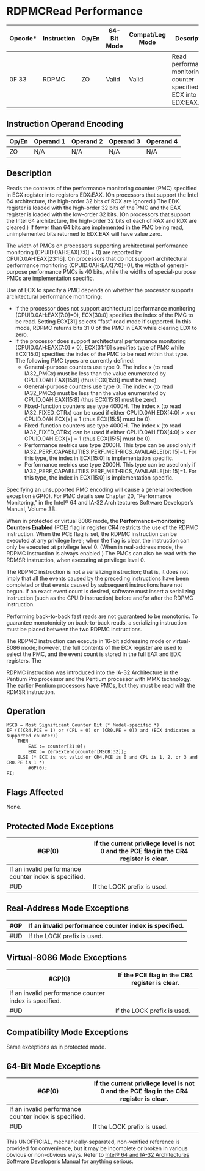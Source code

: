 # RDPMC**Read Performance**

| Opcode\* | Instruction | Op/En | 64-Bit Mode | Compat/Leg Mode | Description                                                        |
| -------- | ----------- | ----- | ----------- | --------------- | ------------------------------------------------------------------ |
| 0F 33    | RDPMC       | ZO    | Valid       | Valid           | Read performance-monitoring counter specified by ECX into EDX:EAX. |

## Instruction Operand Encoding

| Op/En | Operand 1 | Operand 2 | Operand 3 | Operand 4 |
| ----- | --------- | --------- | --------- | --------- |
| ZO    | N/A       | N/A       | N/A       | N/A       |

## Description

Reads the contents of the performance monitoring counter (PMC) specified in ECX register into registers EDX:EAX. (On processors that support the Intel 64 architecture, the high-order 32 bits of RCX are ignored.) The EDX register is loaded with the high-order 32 bits of the PMC and the EAX register is loaded with the low-order 32 bits. (On processors that support the Intel 64 architecture, the high-order 32 bits of each of RAX and RDX are cleared.) If fewer than 64 bits are implemented in the PMC being read, unimplemented bits returned to EDX:EAX will have value zero.

The width of PMCs on processors supporting architectural performance monitoring (CPUID.0AH:EAX[7:0] ≠ 0) are reported by CPUID.0AH:EAX[23:16]. On processors that do not support architectural performance monitoring (CPUID.0AH:EAX[7:0]=0), the width of general-purpose performance PMCs is 40 bits, while the widths of special-purpose PMCs are implementation specific.

Use of ECX to specify a PMC depends on whether the processor supports architectural performance monitoring:

- If the processor does not support architectural performance monitoring (CPUID.0AH:EAX[7:0]=0), ECX[30:0] specifies the index of the PMC to be read. Setting ECX[31] selects “fast” read mode if supported. In this mode, RDPMC returns bits 31:0 of the PMC in EAX while clearing EDX to zero.
- If the processor does support architectural performance monitoring (CPUID.0AH:EAX[7:0] ≠ 0), ECX[31:16] specifies type of PMC while ECX[15:0] specifies the index of the PMC to be read within that type. The following PMC types are currently defined:
  - General-purpose counters use type 0. The index x (to read IA32_PMCx) must be less than the value enumerated by CPUID.0AH.EAX[15:8] (thus ECX[15:8] must be zero).
  - General-purpose counters use type 0. The index x (to read IA32_PMCx) must be less than the value enumerated by CPUID.0AH.EAX[15:8] (thus ECX[15:8] must be zero).
  - Fixed-function counters use type 4000H. The index x (to read IA32_FIXED_CTRx) can be used if either CPUID.0AH.EDX[4:0] > x or CPUID.0AH.ECX[x] = 1 (thus ECX[15:5] must be 0).
  - Fixed-function counters use type 4000H. The index x (to read IA32_FIXED_CTRx) can be used if either CPUID.0AH.EDX[4:0] > x or CPUID.0AH.ECX[x] = 1 (thus ECX[15:5] must be 0).
  - Performance metrics use type 2000H. This type can be used only if IA32_PERF_CAPABILITIES.PERF_MET-RICS_AVAILABLE[bit 15]=1. For this type, the index in ECX[15:0] is implementation specific.
  - Performance metrics use type 2000H. This type can be used only if IA32_PERF_CAPABILITIES.PERF_MET-RICS_AVAILABLE[bit 15]=1. For this type, the index in ECX[15:0] is implementation specific.

Specifying an unsupported PMC encoding will cause a general protection exception #​​​​GP(0). For PMC details see Chapter 20, “Performance Monitoring,” in the Intel® 64 and IA-32 Architectures Software Developer’s Manual, Volume 3B.

When in protected or virtual 8086 mode, the **Performance-monitoring Counters Enabled** (PCE) flag in register CR4 restricts the use of the RDPMC instruction. When the PCE flag is set, the RDPMC instruction can be executed at any privilege level; when the flag is clear, the instruction can only be executed at privilege level 0. (When in real-address mode, the RDPMC instruction is always enabled.) The PMCs can also be read with the RDMSR instruction, when executing at privilege level 0.

The RDPMC instruction is not a serializing instruction; that is, it does not imply that all the events caused by the preceding instructions have been completed or that events caused by subsequent instructions have not begun. If an exact event count is desired, software must insert a serializing instruction (such as the CPUID instruction) before and/or after the RDPMC instruction.

Performing back-to-back fast reads are not guaranteed to be monotonic. To guarantee monotonicity on back-to-back reads, a serializing instruction must be placed between the two RDPMC instructions.

The RDPMC instruction can execute in 16-bit addressing mode or virtual-8086 mode; however, the full contents of the ECX register are used to select the PMC, and the event count is stored in the full EAX and EDX registers. The

RDPMC instruction was introduced into the IA-32 Architecture in the Pentium Pro processor and the Pentium processor with MMX technology. The earlier Pentium processors have PMCs, but they must be read with the RDMSR instruction.

## Operation

```
MSCB = Most Significant Counter Bit (* Model-specific *)
IF (((CR4.PCE = 1) or (CPL = 0) or (CR0.PE = 0)) and (ECX indicates a supported counter))
    THEN
        EAX := counter[31:0];
        EDX := ZeroExtend(counter[MSCB:32]);
    ELSE (* ECX is not valid or CR4.PCE is 0 and CPL is 1, 2, or 3 and CR0.PE is 1 *)
        #​​​​GP(0);
FI;

```

## Flags Affected

None.

## Protected Mode Exceptions

| \#​​​​GP(0)                                           | If the current privilege level is not 0 and the PCE flag in the CR4 register is clear. |
| ----------------------------------------------------- | -------------------------------------------------------------------------------------- |
| If an invalid performance counter index is specified. |
| #​​​UD                                                | If the LOCK prefix is used.                                                            |

## Real-Address Mode Exceptions

| \#​​​​GP | If an invalid performance counter index is specified. |
| -------- | ----------------------------------------------------- |
| #​​​UD   | If the LOCK prefix is used.                           |

## Virtual-8086 Mode Exceptions

| \#​​​​GP(0)                                           | If the PCE flag in the CR4 register is clear. |
| ----------------------------------------------------- | --------------------------------------------- |
| If an invalid performance counter index is specified. |
| #​​​UD                                                | If the LOCK prefix is used.                   |

## Compatibility Mode Exceptions

Same exceptions as in protected mode.

## 64-Bit Mode Exceptions

| \#​​​​GP(0)                                           | If the current privilege level is not 0 and the PCE flag in the CR4 register is clear. |
| ----------------------------------------------------- | -------------------------------------------------------------------------------------- |
| If an invalid performance counter index is specified. |
| #​​​UD                                                | If the LOCK prefix is used.                                                            |

This UNOFFICIAL, mechanically-separated, non-verified reference is provided for convenience, but it may be
incomplete or broken in various obvious or non-obvious
ways. Refer to [Intel® 64 and IA-32 Architectures Software Developer’s Manual](https://software.intel.com/en-us/download/intel-64-and-ia-32-architectures-sdm-combined-volumes-1-2a-2b-2c-2d-3a-3b-3c-3d-and-4) for anything serious.

